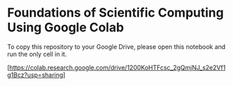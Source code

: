 # Foundations of Scientific Computing Using Google Colab

To copy this repository to your Google Drive, please open this notebook and run the only cell in it.


[https://colab.research.google.com/drive/1200KoHTFcsc_2gQmjNJ_s2e2Vf1g1Bcz?usp=sharing]
